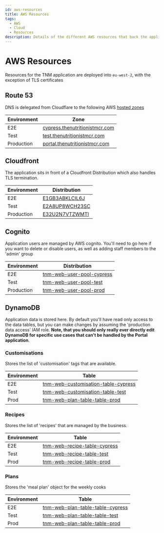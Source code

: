 ```yaml
---
id: aws-resources
title: AWS Resources
tags:
  - AWS
  - Cloud
  - Resources
description: Details of the different AWS resources that back the application
---
```


  
# AWS Resources

Resources for the TNM application are deployed into `eu-west-2`, with the exception of TLS certificates

## Route 53

DNS is delegated from Cloudflare to the following AWS [hosted zones](https://docs.aws.amazon.com/Route53/latest/DeveloperGuide/hosted-zones-working-with.html)

|Environment|Zone|
|--|--|
|E2E|[cypress.thenutritionistmcr.com](https://us-east-1.console.aws.amazon.com/route53/v2/hostedzones?region=us-east-1#ListRecordSets/Z05322541CLUYJ3SL5AYG)|
|Test|[test.thenutritionistmcr.com](https://us-east-1.console.aws.amazon.com/route53/v2/hostedzones?region=us-east-1#ListRecordSets/Z09456024IESD86E841R)|
|Production|[portal.thenutritionistmcr.com](https://us-east-1.console.aws.amazon.com/route53/v2/hostedzones?region=us-east-1#ListRecordSets/Z08724511L3HBMIUVWWA7)|

## Cloudfront
The application sits in front of a Cloudfront Distribution which also handles TLS termination. 

|Environment|Distribution|
|--|--|
|E2E|[E1GB3ABKLCIL6J](https://us-east-1.console.aws.amazon.com/cloudfront/v4/home?region=eu-west-2#/distributions/E1GB3ABKLCIL6J)|
|Test|[E2A8UP8WCH23SC](https://us-east-1.console.aws.amazon.com/cloudfront/v4/home?region=eu-west-2#/distributions/E2A8UP8WCH23SC)|
|Production|[E32U2N7VTZWMTI](https://us-east-1.console.aws.amazon.com/cloudfront/v4/home?region=eu-west-2#/distributions/E32U2N7VTZWMTI)|

## Cognito
Application users are managed by AWS cognito. You'll need to go here if you want to delete or disable users, as well as adding staff members to the 'admin' group

|Environment|Distribution|
|--|--|
|E2E|[tnm-web-user-pool-cypress](https://eu-west-2.console.aws.amazon.com/cognito/v2/idp/user-pools/eu-west-2_77z37j3Fb/users?region=eu-west-2)|
|Test|[tnm-web-user-pool-test](https://eu-west-2.console.aws.amazon.com/cognito/v2/idp/user-pools/eu-west-2_Lugb2kvTi/users?region=eu-west-2)|
|Production|[tnm-web-user-pool-prod](https://eu-west-2.console.aws.amazon.com/cognito/v2/idp/user-pools/eu-west-2_ra8ncdI4o/users?region=eu-west-2)|

## DynamoDB
Application data is stored here. By default you'll have read only access to the data tables, but you can make changes by assuming the 'production data access' IAM role. **Note, that you should only really ever directly edit DynamoDB for specific use cases that can't be handled by the Portal application**.

### Customisations

Stores the list of 'customisation' tags that are available.

| Environment | Table |
|--|--|
| E2E | [tnm-web-customisation-table-cypress](https://eu-west-2.console.aws.amazon.com/dynamodbv2/home?region=eu-west-2#item-explorer?table=tnm-web-customisation-table-cypress)|
| Test | [tnm-web-customisation-table-test](https://eu-west-2.console.aws.amazon.com/dynamodbv2/home?region=eu-west-2#item-explorer?operation=QUERY&table=tnm-web-customisation-table-test)|
| Prod | [tnm-web-plan-table-table-prod](https://eu-west-2.console.aws.amazon.com/dynamodbv2/home?region=eu-west-2#item-explorer?operation=QUERY&table=tnm-web-plan-table-table-prod)|


### Recipes

Stores the list of 'recipes' that are managed by the business.

| Environment | Table |
|--|--|
| E2E | [tnm-web-recipe-table-cypress](https://eu-west-2.console.aws.amazon.com/dynamodbv2/home?region=eu-west-2#item-explorer?operation=QUERY&table=tnm-web-recipe-table-cypress)|
| Test | [tnm-web-recipe-table-test](https://eu-west-2.console.aws.amazon.com/dynamodbv2/home?region=eu-west-2#item-explorer?operation=QUERY&table=tnm-web-recipe-table-test)|
| Prod | [tnm-web-recipe-table-prod](https://eu-west-2.console.aws.amazon.com/dynamodbv2/home?region=eu-west-2#item-explorer?operation=QUERY&table=tnm-web-recipe-table-prod)|

### Plans

Stores the 'meal plan' object for the weekly cooks

| Environment | Table |
|--|--|
| E2E | [tnm-web-plan-table-table-cypress](https://eu-west-2.console.aws.amazon.com/dynamodbv2/home?region=eu-west-2#item-explorer?operation=QUERY&table=tnm-web-plan-table-table-cypress)|
| Test | [tnm-web-plan-table-table-test](https://eu-west-2.console.aws.amazon.com/dynamodbv2/home?region=eu-west-2#item-explorer?operation=QUERY&table=tnm-web-plan-table-table-test)|
| Prod | [tnm-web-plan-table-table-prod](https://eu-west-2.console.aws.amazon.com/dynamodbv2/home?region=eu-west-2#item-explorer?operation=QUERY&table=tnm-web-plan-table-table-prod)|